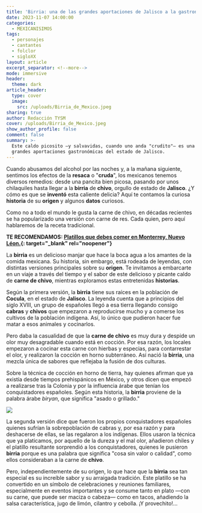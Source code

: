 ```yaml
---
title: 'Birria: una de las grandes aportaciones de Jalisco a la gastronomía nacional'
date: 2023-11-07 14:00:00
categories:
  - MEXICANISIMOS
tags:
  - personajes
  - cantantes
  - folclor
  - sigloXX
layout: article
excerpt_separator: <!--more-->
mode: immersive
header:
  theme: dark
article_header:
  type: cover
  image:
    src: /uploads/Birria_de_Mexico.jpeg
sharing: true
author: Redacción TYSM
cover: /uploads/Birria_de_Mexico.jpeg
show_author_profile: false
comment: false
summary: >-
  Este caldo picosito —y salvavidas, cuando uno anda "crudito"— es una de las
  grandes aportaciones gastronómicas del estado de Jalisco.
---
```

Cuando abusamos del alcohol por las noches y, a la mañana siguiente, sentimos los efectos de la **resaca** o "**cruda**", los mexicanos tenemos diversos remedios: desde una pancita bien picosa, pasando por unos chilaquiles hasta llegar a la **birria** de **chivo**, orgullo de estado de **Jalisco**. ¿Y cómo es que se **inventó** esta caliente delicia? Aquí te contamos la curiosa **historia** de su **origen** y algunos **datos** curiosos.

Como no a todo el mundo le gusta la carne de chivo, en décadas recientes se ha popularizado una versión con carne de res. Cada quien, pero aquí hablaremos de la receta tradicional.

**TE RECOMENDAMOS: [Platillos que debes comer en Monterrey, Nuevo Léon.](https://blog.tonoysumariachi.com/gastronomia/2023/01/24/platillos-tipicos-que-debes-comer-en-monterrey-nuevo-leon.html){: target="_blank" rel="noopener"}**

La **birria** es un delicioso manjar que hace la boca agua a los amantes de la comida mexicana. Su historia, sin embargo, está rodeada de leyendas, con distintas versiones principales sobre su **origen**. Te invitamos a embarcarte en un viaje a través del tiempo y el sabor de este delicioso y picante caldo de **carne de chivo**, mientras exploramos estas entretenidas **historias**.

Según la primera versión, la **birria** tiene sus raíces en la población de **Cocula**, en el estado de **Jalisco**. La leyenda cuenta que a principios del siglo XVIII, un grupo de españoles llegó a esa tierra llegando consigo **cabras** y **chivos** que empezaron a reproducirse mucho y a comerse los cultivos de la población indígena. Así, lo único que pudieron hacer fue matar a esos animales y cocinarlos.

Pero daba la casualidad de que la **carne de chivo** es muy dura y despide un olor muy desagradable cuando está en cocción. Por esa razón, los locales empezaron a cocinar esta carne con hierbas y especias, para contarrestar el olor, y realizaron la cocción en horno subterráneo. Así nació la **birria**, una mezcla única de sabores que reflejaba la fusión de dos culturas.

Sobre la técnica de cocción en horno de tierra, hay quienes afirman que ya existía desde tiempos prehispánicos en México, y otros dicen que empezó a realizarse tras la Colonia y por la influencia árabe que tenían los conquistadores españoles. Según esta historia, la **birria** proviene de la palabra árabe *biryan*, que significa "asado o grillado."

![](https://upload.wikimedia.org/wikipedia/commons/b/bc/Birria_jalisciense.jpg)

La segunda versión dice que fueron los propios conquistadores españoles quienes sufrían la sobrepoblación de cabras y, por esa razón y para deshacerse de ellas, se las regalaron a los indígenas. Ellos usaron la técnica que ya platicamos, por aquello de la dureza y el mal olor, añadieron chiles y el platillo resultante sorprendió a los conquistadores, quienes le pusieron **birria**&nbsp;porque es una palabra que significa "cosa sin valor o calidad", como ellos consideraban a la carne de **chivo**.

Pero, independientemente de su origen, lo que hace que la **birria** sea tan especial es su increíble sabor y su arraigada tradición. Este platillo se ha convertido en un símbolo de celebraciones y reuniones familiares, especialmente en eventos importantes y se consume tanto en plato —con su carne, que puede ser maciza o cabeza— como en tacos, añadiendo la salsa característica, jugo de limón, cilantro y cebolla. ¡Y provechito!…